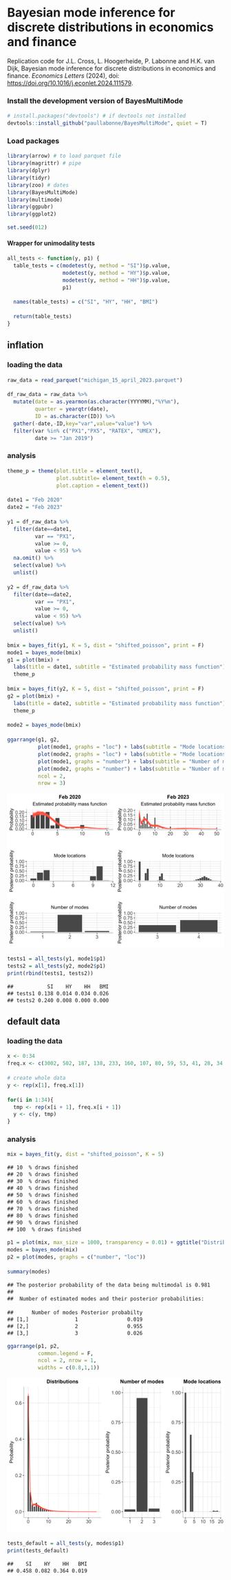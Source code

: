 Bayesian mode inference for discrete distributions in economics and
finance
================

Replication code for J.L. Cross, L. Hoogerheide, P. Labonne and H.K. van
Dijk, Bayesian mode inference for discrete distributions in economics
and finance. *Economics Letters* (2024), doi:
<https://doi.org/10.1016/j.econlet.2024.111579>.

### Install the development version of BayesMultiMode

``` r
# install.packages("devtools") # if devtools not installed 
devtools::install_github("paullabonne/BayesMultiMode", quiet = T)
```

### Load packages

``` r
library(arrow) # to load parquet file
library(magrittr) # pipe
library(dplyr) 
library(tidyr)
library(zoo) # dates
library(BayesMultiMode)
library(multimode)
library(ggpubr)
library(ggplot2) 
```

``` r
set.seed(012)
```

#### Wrapper for unimodality tests

``` r
all_tests <- function(y, p1) {
  table_tests = c(modetest(y, method = "SI")$p.value,
                  modetest(y, method = "HY")$p.value,
                  modetest(y, method = "HH")$p.value,
                  p1)
  
  names(table_tests) = c("SI", "HY", "HH", "BMI")
  
  return(table_tests)
}
```

## inflation

### loading the data

``` r
raw_data = read_parquet("michigan_15_april_2023.parquet")

df_raw_data = raw_data %>%
  mutate(date = as.yearmon(as.character(YYYYMM),"%Y%m"),
         quarter = yearqtr(date),
         ID = as.character(ID)) %>%
  gather(-date,-ID,key="var",value="value") %>%
  filter(var %in% c("PX1","PX5", "RATEX", "UMEX"),
         date >= "Jan 2019")
```

### analysis

``` r
theme_p = theme(plot.title = element_text(),
                plot.subtitle= element_text(h = 0.5),
                plot.caption = element_text())

date1 = "Feb 2020"
date2 = "Feb 2023"

y1 = df_raw_data %>%
  filter(date==date1,
         var == "PX1",
         value >= 0,
         value < 95) %>%
  na.omit() %>%
  select(value) %>%
  unlist()

y2 = df_raw_data %>%
  filter(date==date2,
         var == "PX1",
         value >= 0,
         value < 95) %>%
  select(value) %>%
  unlist()

bmix = bayes_fit(y1, K = 5, dist = "shifted_poisson", print = F)
mode1 = bayes_mode(bmix)
g1 = plot(bmix) + 
  labs(title = date1, subtitle = "Estimated probability mass function") +
  theme_p

bmix = bayes_fit(y2, K = 5, dist = "shifted_poisson", print = F)
g2 = plot(bmix) +
  labs(title = date2, subtitle = "Estimated probability mass function") +
  theme_p

mode2 = bayes_mode(bmix)

ggarrange(g1, g2,
          plot(mode1, graphs = "loc") + labs(subtitle = "Mode locations") + ggtitle("") + theme_p,
          plot(mode2, graphs = "loc") + labs(subtitle = "Mode locations") + ggtitle("") + theme_p,
          plot(mode1, graphs = "number") + labs(subtitle = "Number of modes") + ggtitle("") + theme_p,
          plot(mode2, graphs = "number") + labs(subtitle = "Number of modes") + ggtitle("") + theme_p,
          ncol = 2,
          nrow = 3)
```

![](man/figures/README-unnamed-chunk-7-1.png)<!-- -->

``` r
tests1 = all_tests(y1, mode1$p1)
tests2 = all_tests(y2, mode2$p1)
print(rbind(tests1, tests2))
```

    ##           SI    HY    HH   BMI
    ## tests1 0.138 0.014 0.034 0.026
    ## tests2 0.240 0.008 0.000 0.000

## default data

### loading the data

``` r
x <- 0:34
freq.x <- c(3002, 502, 187, 138, 233, 160, 107, 80, 59, 53, 41, 28, 34, 10, 13, 11, 4, 5, 8, 6, 3, 0, 1, 0, 1, 0, 0, 0, 1, 1, 1, 1, 0, 0, 1) 

# create whole data
y <- rep(x[1], freq.x[1])

for(i in 1:34){
  tmp <- rep(x[i + 1], freq.x[i + 1])
  y <- c(y, tmp)
}
```

### analysis

``` r
mix = bayes_fit(y, dist = "shifted_poisson", K = 5)
```

    ## 10  % draws finished
    ## 20  % draws finished
    ## 30  % draws finished
    ## 40  % draws finished
    ## 50  % draws finished
    ## 60  % draws finished
    ## 70  % draws finished
    ## 80  % draws finished
    ## 90  % draws finished
    ## 100  % draws finished

``` r
p1 = plot(mix, max_size = 1000, transparency = 0.01) + ggtitle("Distributions")
modes = bayes_mode(mix)
p2 = plot(modes, graphs = c("number", "loc"))

summary(modes)
```

    ## The posterior probability of the data being multimodal is 0.981
    ## 
    ##  Number of estimated modes and their posterior probabilities:

    ##      Number of modes Posterior probabilty
    ## [1,]               1                0.019
    ## [2,]               2                0.955
    ## [3,]               3                0.026

``` r
ggarrange(p1, p2,
          common.legend = F,
          ncol = 2, nrow = 1,
          widths = c(0.8,1,1))
```

![](man/figures/README-unnamed-chunk-9-1.png)<!-- -->

``` r
tests_default = all_tests(y, modes$p1)
print(tests_default)
```

    ##    SI    HY    HH   BMI 
    ## 0.458 0.082 0.364 0.019
